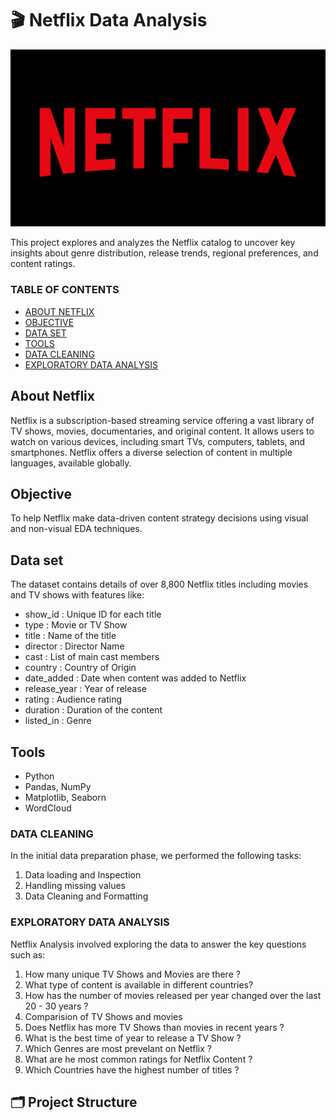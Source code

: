 
# 🎬 Netflix Data Analysis
![Netflix logo](Netflix_logo.jpg)


This project explores and analyzes the Netflix catalog to uncover key insights about genre distribution, release trends, regional preferences, and content ratings. 


### TABLE OF CONTENTS
- [ABOUT NETFLIX](#about-netflix)
- [OBJECTIVE](#objective)
- [DATA SET](#data-set)
- [TOOLS](#tools)
- [DATA CLEANING](#data-cleaning)
- [EXPLORATORY DATA ANALYSIS](#exploratory-data-analysis)

## About Netflix

Netflix is a subscription-based streaming service offering a vast library of TV shows, movies, documentaries, and original content. It allows users to watch on various devices, including smart TVs, computers, tablets, and smartphones. Netflix offers a diverse selection of content in multiple languages, available globally. 

## Objective

To help Netflix make data-driven content strategy decisions using visual and non-visual EDA techniques.

## Data set

The dataset contains details of over 8,800 Netflix titles including movies and TV shows with features like:
- show_id : Unique ID for each title
- type : Movie or TV Show
- title : Name of the title
- director : Director Name
- cast : List of main cast members
- country : Country of Origin
- date_added : Date when content was added to Netflix
- release_year : Year of release
- rating : Audience rating
- duration : Duration of the content
- listed_in : Genre
  
##  Tools 

- Python
- Pandas, NumPy
- Matplotlib, Seaborn
- WordCloud

  
### DATA CLEANING

In the initial data preparation phase, we performed the following tasks:

  1. Data loading and Inspection 
  2. Handling missing values 
  3. Data Cleaning and Formatting


### EXPLORATORY DATA ANALYSIS

Netflix Analysis involved exploring the data to answer the key questions such as:

1. How many unique TV Shows and Movies are there ?
2. What type of content is available in different countries?
3. How has the number of movies released per year changed over the last 20 - 30 years ?
4. Comparision of TV Shows and movies
5. Does Netflix has more TV Shows than movies in recent years ?
6. What is the best time of year to release a TV Show ?
7. Which Genres are most prevelant on Netflix ?
8. What are he most common ratings for Netflix Content ?
9. Which Countries have the highest number of titles ?
    

## 🗂️ Project Structure

